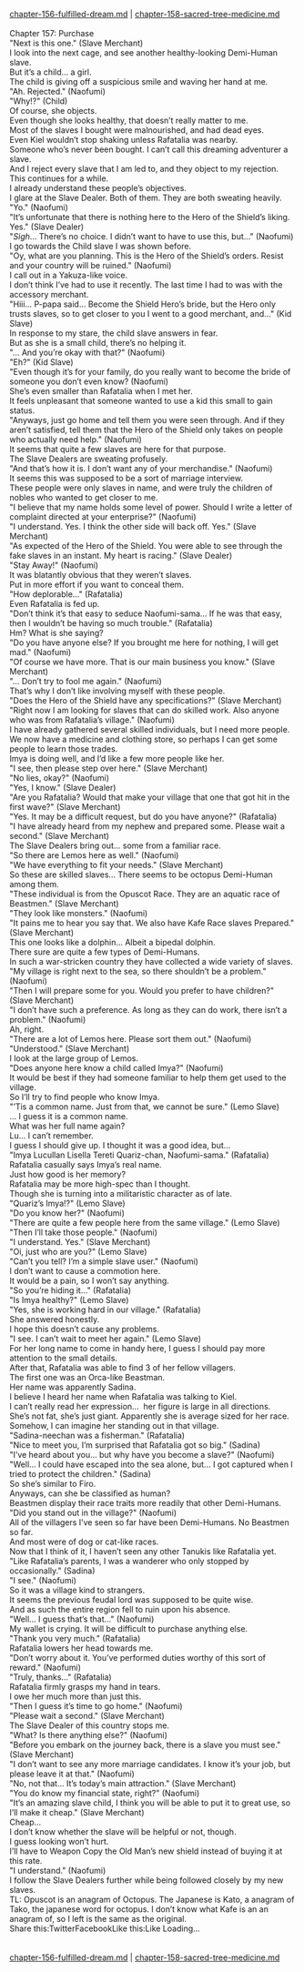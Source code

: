 [chapter-156-fulfilled-dream.md](./chapter-156-fulfilled-dream.md) | [chapter-158-sacred-tree-medicine.md](./chapter-158-sacred-tree-medicine.md) <br/>
<br/>
Chapter 157: Purchase<br/>
"Next is this one." (Slave Merchant)<br/>
I look into the next cage, and see another healthy-looking Demi-Human slave.<br/>
But it’s a child… a girl.<br/>
The child is giving off a suspicious smile and waving her hand at me.<br/>
"Ah. Rejected." (Naofumi)<br/>
"Why!?" (Child)<br/>
Of course, she objects.<br/>
Even though she looks healthy, that doesn’t really matter to me.<br/>
Most of the slaves I bought were malnourished, and had dead eyes.<br/>
Even Kiel wouldn’t stop shaking unless Rafatalia was nearby.<br/>
Someone who’s never been bought. I can’t call this dreaming adventurer a slave.<br/>
And I reject every slave that I am led to, and they object to my rejection.<br/>
This continues for a while.<br/>
I already understand these people’s objectives.<br/>
I glare at the Slave Dealer. Both of them. They are both sweating heavily.<br/>
"Yo." (Naofumi)<br/>
"It’s unfortunate that there is nothing here to the Hero of the Shield’s liking. Yes." (Slave Dealer)<br/>
"*Sigh*… There’s no choice. I didn’t want to have to use this, but…" (Naofumi)<br/>
I go towards the Child slave I was shown before.<br/>
"Oy, what are you planning. This is the Hero of the Shield’s orders. Resist and your country will be ruined." (Naofumi)<br/>
I call out in a Yakuza-like voice.<br/>
I don’t think I’ve had to use it recently. The last time I had to was with the accessory merchant.<br/>
"Hiii… P-papa said… Become the Shield Hero’s bride, but the Hero only trusts slaves, so to get closer to you I went to a good merchant, and…" (Kid Slave)<br/>
In response to my stare, the child slave answers in fear.<br/>
But as she is a small child, there’s no helping it.<br/>
"… And you’re okay with that?" (Naofumi)<br/>
"Eh?" (Kid Slave)<br/>
"Even though it’s for your family, do you really want to become the bride of someone you don’t even know? (Naofumi)<br/>
She’s even smaller than Rafatalia when I met her.<br/>
It feels unpleasant that someone wanted to use a kid this small to gain status.<br/>
"Anyways, just go home and tell them you were seen through. And if they aren’t satisfied, tell them that the Hero of the Shield only takes on people who actually need help." (Naofumi)<br/>
It seems that quite a few slaves are here for that purpose.<br/>
The Slave Dealers are sweating profusely.<br/>
"And that’s how it is. I don’t want any of your merchandise." (Naofumi)<br/>
It seems this was supposed to be a sort of marriage interview.<br/>
These people were only slaves in name, and were truly the children of nobles who wanted to get closer to me.<br/>
"I believe that my name holds some level of power. Should I write a letter of complaint directed at your enterprise?" (Naofumi)<br/>
"I understand. Yes. I think the other side will back off. Yes." (Slave Merchant)<br/>
"As expected of the Hero of the Shield. You were able to see through the fake slaves in an instant. My heart is racing." (Slave Dealer)<br/>
"Stay Away!" (Naofumi)<br/>
It was blatantly obvious that they weren’t slaves.<br/>
Put in more effort if you want to conceal them.<br/>
"How deplorable…" (Rafatalia)<br/>
Even Rafatalia is fed up.<br/>
"Don’t think it’s that easy to seduce Naofumi-sama… If he was that easy, then I wouldn’t be having so much trouble." (Rafatalia)<br/>
Hm? What is she saying?<br/>
"Do you have anyone else? If you brought me here for nothing, I will get mad." (Naofumi)<br/>
"Of course we have more. That is our main business you know." (Slave Merchant)<br/>
"… Don’t try to fool me again." (Naofumi)<br/>
That’s why I don’t like involving myself with these people.<br/>
"Does the Hero of the Shield have any specifications?" (Slave Merchant)<br/>
"Right now I am looking for slaves that can do skilled work. Also anyone who was from Rafatalia’s village." (Naofumi)<br/>
I have already gathered several skilled individuals, but I need more people.<br/>
We now have a medicine and clothing store, so perhaps I can get some people to learn those trades.<br/>
Imya is doing well, and I’d like a few more people like her.<br/>
"I see, then please step over here." (Slave Merchant)<br/>
"No lies, okay?" (Naofumi)<br/>
"Yes, I know." (Slave Dealer)<br/>
"Are you Rafatalia? Would that make your village that one that got hit in the first wave?" (Slave Merchant)<br/>
"Yes. It may be a difficult request, but do you have anyone?" (Rafatalia)<br/>
"I have already heard from my nephew and prepared some. Please wait a second." (Slave Merchant)<br/>
The Slave Dealers bring out… some from a familiar race.<br/>
"So there are Lemos here as well." (Naofumi)<br/>
"We have everything to fit your needs." (Slave Merchant)<br/>
So these are skilled slaves… There seems to be octopus Demi-Human among them.<br/>
"These individual is from the Opuscot Race. They are an aquatic race of Beastmen." (Slave Merchant)<br/>
"They look like monsters." (Naofumi)<br/>
"It pains me to hear you say that. We also have Kafe Race slaves Prepared." (Slave Merchant)<br/>
This one looks like a dolphin… Albeit a bipedal dolphin.<br/>
There sure are quite a few types of Demi-Humans.<br/>
In such a war-stricken country they have collected a wide variety of slaves.<br/>
"My village is right next to the sea, so there shouldn’t be a problem." (Naofumi)<br/>
"Then I will prepare some for you. Would you prefer to have children?" (Slave Merchant)<br/>
"I don’t have such a preference. As long as they can do work, there isn’t a problem." (Naofumi)<br/>
Ah, right.<br/>
"There are a lot of Lemos here. Please sort them out." (Naofumi)<br/>
"Understood." (Slave Merchant)<br/>
I look at the large group of Lemos.<br/>
"Does anyone here know a child called Imya?" (Naofumi)<br/>
It would be best if they had someone familiar to help them get used to the village.<br/>
So I’ll try to find people who know Imya.<br/>
"’Tis a common name. Just from that, we cannot be sure." (Lemo Slave)<br/>
… I guess it is a common name.<br/>
What was her full name again?<br/>
Lu… I can’t remember.<br/>
I guess I should give up. I thought it was a good idea, but…<br/>
"Imya Lucullan Lisella Tereti Quariz-chan, Naofumi-sama." (Rafatalia)<br/>
Rafatalia casually says Imya’s real name.<br/>
Just how good is her memory?<br/>
Rafatalia may be more high-spec than I thought.<br/>
Though she is turning into a militaristic character as of late.<br/>
"Quariz’s Imya!?" (Lemo Slave)<br/>
"Do you know her?" (Naofumi)<br/>
"There are quite a few people here from the same village." (Lemo Slave)<br/>
"Then I’ll take those people." (Naofumi)<br/>
"I understand. Yes." (Slave Merchant)<br/>
"Oi, just who are you?" (Lemo Slave)<br/>
"Can’t you tell? I’m a simple slave user." (Naofumi)<br/>
I don’t want to cause a commotion here.<br/>
It would be a pain, so I won’t say anything.<br/>
"So you’re hiding it…" (Rafatalia)<br/>
"Is Imya healthy?" (Lemo Slave)<br/>
"Yes, she is working hard in our village." (Rafatalia)<br/>
She answered honestly.<br/>
I hope this doesn’t cause any problems.<br/>
"I see. I can’t wait to meet her again." (Lemo Slave)<br/>
For her long name to come in handy here, I guess I should pay more attention to the small details.<br/>
After that, Rafatalia was able to find 3 of her fellow villagers.<br/>
The first one was an Orca-like Beastman.<br/>
Her name was apparently Sadina.<br/>
I believe I heard her name when Rafatalia was talking to Kiel.<br/>
I can’t really read her expression…  her figure is large in all directions.<br/>
She’s not fat, she’s just giant. Apparently she is average sized for her race.<br/>
Somehow, I can imagine her standing out in that village.<br/>
"Sadina-neechan was a fisherman." (Rafatalia)<br/>
"Nice to meet you, I’m surprised that Rafatalia got so big." (Sadina)<br/>
"I’ve heard about you… but why have you become a slave?" (Naofumi)<br/>
"Well… I could have escaped into the sea alone, but… I got captured when I tried to protect the children." (Sadina)<br/>
So she’s similar to Firo.<br/>
Anyways, can she be classified as human?<br/>
Beastmen display their race traits more readily that other Demi-Humans.<br/>
"Did you stand out in the village?" (Naofumi)<br/>
All of the villagers I’ve seen so far have been Demi-Humans. No Beastmen so far.<br/>
And most were of dog or cat-like races.<br/>
Now that I think of it, I haven’t seen any other Tanukis like Rafatalia yet.<br/>
"Like Rafatalia’s parents, I was a wanderer who only stopped by occasionally." (Sadina)<br/>
"I see." (Naofumi)<br/>
So it was a village kind to strangers.<br/>
It seems the previous feudal lord was supposed to be quite wise.<br/>
And as such the entire region fell to ruin upon his absence.<br/>
"Well… I guess that’s that…" (Naofumi)<br/>
My wallet is crying. It will be difficult to purchase anything else.<br/>
"Thank you very much." (Rafatalia)<br/>
Rafatalia lowers her head towards me.<br/>
"Don’t worry about it. You’ve performed duties worthy of this sort of reward." (Naofumi)<br/>
"Truly, thanks…" (Rafatalia)<br/>
Rafatalia firmly grasps my hand in tears.<br/>
I owe her much more than just this.<br/>
"Then I guess it’s time to go home." (Naofumi)<br/>
"Please wait a second." (Slave Merchant)<br/>
The Slave Dealer of this country stops me.<br/>
"What? Is there anything else?" (Naofumi)<br/>
"Before you embark on the journey back, there is a slave you must see." (Slave Merchant)<br/>
"I don’t want to see any more marriage candidates. I know it’s your job, but please leave it at that." (Naofumi)<br/>
"No, not that… It’s today’s main attraction." (Slave Merchant)<br/>
"You do know my financial state, right?" (Naofumi)<br/>
"It’s an amazing slave child, I think you will be able to put it to great use, so I’ll make it cheap." (Slave Merchant)<br/>
Cheap…<br/>
I don’t know whether the slave will be helpful or not, though.<br/>
I guess looking won’t hurt.<br/>
I’ll have to Weapon Copy the Old Man’s new shield instead of buying it at this rate.<br/>
"I understand." (Naofumi)<br/>
I follow the Slave Dealers further while being followed closely by my new slaves.<br/>
TL: Opuscot is an anagram of Octopus. The Japanese is Kato, a anagram of Tako, the japanese word for octopus. I don’t know what Kafe is an an anagram of, so I left is the same as the original.<br/>
Share this:TwitterFacebookLike this:Like Loading... <br/>
<br/>
<br/>
[chapter-156-fulfilled-dream.md](./chapter-156-fulfilled-dream.md) | [chapter-158-sacred-tree-medicine.md](./chapter-158-sacred-tree-medicine.md) <br/>

